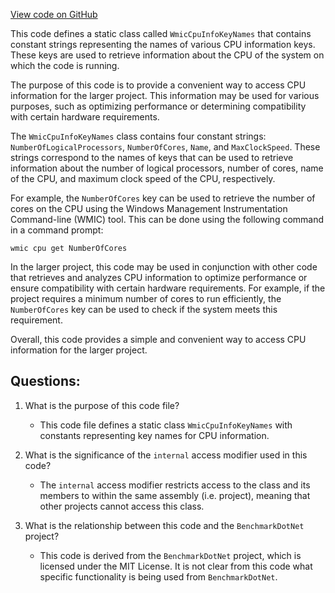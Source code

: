 [View code on GitHub](https://github.com/nethermindeth/nethermind/Nethermind.Init/Cpu/WmicCpuInfoKeyNames.cs)

This code defines a static class called `WmicCpuInfoKeyNames` that contains constant strings representing the names of various CPU information keys. These keys are used to retrieve information about the CPU of the system on which the code is running. 

The purpose of this code is to provide a convenient way to access CPU information for the larger project. This information may be used for various purposes, such as optimizing performance or determining compatibility with certain hardware requirements. 

The `WmicCpuInfoKeyNames` class contains four constant strings: `NumberOfLogicalProcessors`, `NumberOfCores`, `Name`, and `MaxClockSpeed`. These strings correspond to the names of keys that can be used to retrieve information about the number of logical processors, number of cores, name of the CPU, and maximum clock speed of the CPU, respectively. 

For example, the `NumberOfCores` key can be used to retrieve the number of cores on the CPU using the Windows Management Instrumentation Command-line (WMIC) tool. This can be done using the following command in a command prompt:

```
wmic cpu get NumberOfCores
```

In the larger project, this code may be used in conjunction with other code that retrieves and analyzes CPU information to optimize performance or ensure compatibility with certain hardware requirements. For example, if the project requires a minimum number of cores to run efficiently, the `NumberOfCores` key can be used to check if the system meets this requirement. 

Overall, this code provides a simple and convenient way to access CPU information for the larger project.
## Questions: 
 1. What is the purpose of this code file?
    - This code file defines a static class `WmicCpuInfoKeyNames` with constants representing key names for CPU information.

2. What is the significance of the `internal` access modifier used in this code?
    - The `internal` access modifier restricts access to the class and its members to within the same assembly (i.e. project), meaning that other projects cannot access this class.

3. What is the relationship between this code and the `BenchmarkDotNet` project?
    - This code is derived from the `BenchmarkDotNet` project, which is licensed under the MIT License. It is not clear from this code what specific functionality is being used from `BenchmarkDotNet`.